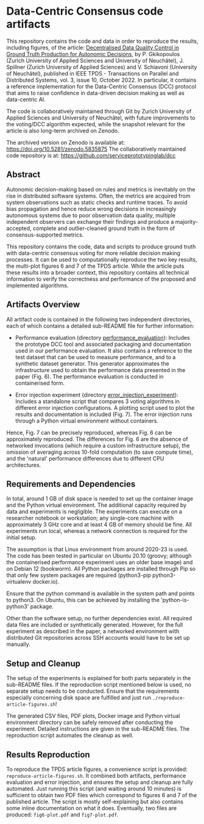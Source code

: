 # Data-Centric Consensus code artifacts

This repository contains the code and data in order to reproduce the results, including figures, of the article: [Decentralised Data Quality Control in Ground Truth Production for Autonomic Decisions](https://ieeexplore.ieee.org/document/9681269), by P. Gkikopoulos (Zurich University of Applied Sciences and University of Neuchâtel), J. Spillner (Zurich University of Applied Sciences) and V. Schiavoni (University of Neuchâtel), published in IEEE TPDS - Transactions on Parallel and Distributed Systems, vol. 3, issue 10, October 2022. In particular, it contains a reference implementation for the Data-Centric Consensus (DCC) protocol that aims to raise confidence in data-driven decision making as well as data-centric AI.

The code is collaboratively maintained through Git by Zurich University of Applied Sciences and University of Neuchâtel, with future improvements to the voting/DCC algorithm expected, while the snapshot relevant for the article is also long-term archived on Zenodo.

The archived version on Zenodo is available at: https://doi.org/10.5281/zenodo.5835875
The collaboratively maintained code repository is at: https://github.com/serviceprototypinglab/dcc

## Abstract

Autonomic decision-making based on rules and metrics is inevitably on the rise in distributed software systems. Often, the metrics are acquired from system observations such as static checks and runtime traces. To avoid bias propagation and hence reduce wrong decisions in increasingly autonomous systems due to poor observation data quality, multiple independent observers can exchange their findings and produce a majority-accepted, complete and outlier-cleaned ground truth in the form of consensus-supported metrics.

This repository contains the code, data and scripts to produce ground truth with data-centric consensus voting for more reliable decision making processes. It can be used to computationally reproduce the two key results, the multi-plot figures 6 and 7 of the TPDS article. While the article puts these results into a broader context, this repository contains all technical information to verify the correctness and performance of the proposed and implemented algorithms.

## Artifacts Overview

All artifact code is contained in the following two independent directories, each of which contains a detailed sub-README file for further information:

- Performance evaluation (directory [performance_evaluation](performance_evaluation)): Includes the prototype DCC tool and associated packaging and documentation used in our performance evaluation. It also contains a reference to the test dataset that can be used to measure performance, and to a synthetic dataset generator. This generator approximates the infrastructure used to obtain the performance data presented in the paper (Fig. 6). The performance evaluation is conducted in containerised form.

- Error injection experiment (directory [error_injection_experiment](error_injection_experiment)): Includes a standalone script that compares 3 voting algorithms in different error injection configurations. A plotting script used to plot the results and documentation is included (Fig. 7). The error injection runs through a Python virtual environment without containers.

Hence, Fig. 7 can be precisely reproduced, whereas Fig. 6 can be approximately reproduced. The differences for Fig. 6 are the absence of networked invocations (which require a custom infrastructure setup), the omission of averaging across 10-fold computation (to save compute time), and the 'natural' performance differences due to different CPU architectures.

## Requirements and Dependencies

In total, around 1 GB of disk space is needed to set up the container image and the Python virtual environment. The additional capacity required by data and experiments is negligible. The experiments can execute on a researcher notebook or workstation; any single-core machine with approximately 3 GHz core and at least 4 GB of memory should be fine. All experiments run local, whereas a network connection is required for the initial setup.

The assumption is that Linux environment from around 2020-23 is used. The code has been tested in particular on Ubuntu 20.10 (groovy; although the containerised performance experiment uses an older base image) and on Debian 12 (bookworm). All Python packages are installed through Pip so that only few system packages are required (python3-pip python3-virtualenv docker.io).

Ensure that the python command is available in the system path and points to python3. On Ubuntu, this can be achieved by installing the 'python-is-python3' package.

Other than the software setup, no further dependencies exist. All required data files are included or synthetically generated. However, for the full experiment as described in the paper, a networked environment with distributed Git repositories across SSH accounts would have to be set up manually.

## Setup and Cleanup

The setup of the experiments is explained for both parts separately in the sub-README files. If the reproduction script mentioned below is used, no separate setup needs to be conducted. Ensure that the requirements especially concerning disk space are fulfilled and just run `./reproduce-article-figures.sh`!

The generated CSV files, PDF plots, Docker image and Python virtual environment directory can be safely removed after conducting the experiment. Detailed instructions are given in the sub-README files. The reproduction script automates the cleanup as well.

## Results Reproduction

To reproduce the TPDS article figures, a convenience script is provided: `reproduce-article-figures.sh`. It combined both artifacts, performance evaluation and error injection, and ensures the setup and cleanup are fully automated. Just running this script (and waiting around 10 minutes) is sufficient to obtain two PDF files which correspond to figures 6 and 7 of the published article. The script is mostly self-explaining but also contains some inline documentation on what it does. Eventually, two files are produced: `fig6-plot.pdf` and `fig7-plot.pdf`.
